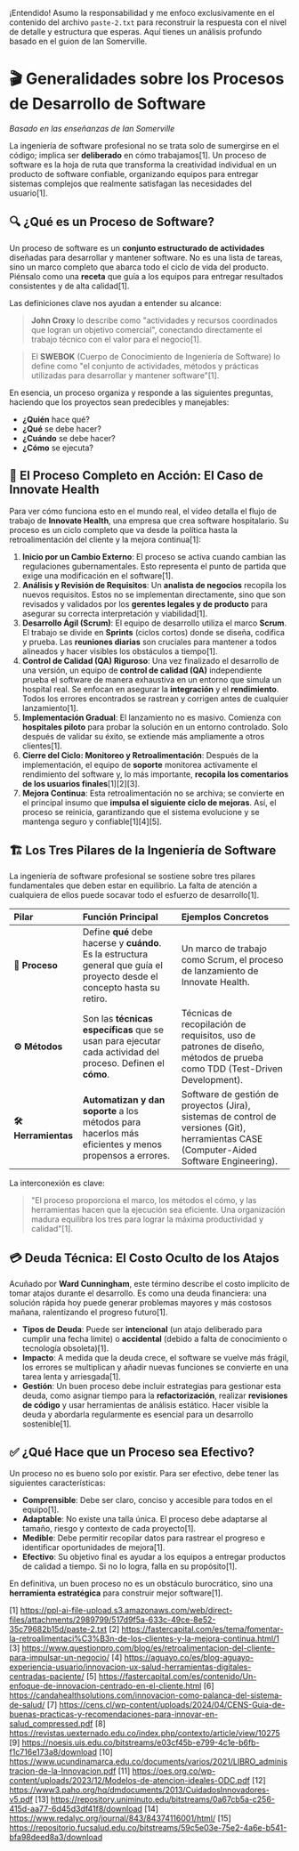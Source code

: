 ¡Entendido! Asumo la responsabilidad y me enfoco exclusivamente en el contenido del archivo `paste-2.txt` para reconstruir la respuesta con el nivel de detalle y estructura que esperas. Aquí tienes un análisis profundo basado en el guion de Ian Somerville.

# 🎬 **Generalidades sobre los Procesos de Desarrollo de Software**

*Basado en las enseñanzas de Ian Somerville*

La ingeniería de software profesional no se trata solo de sumergirse en el código; implica ser **deliberado** en cómo trabajamos[1]. Un proceso de software es la hoja de ruta que transforma la creatividad individual en un producto de software confiable, organizando equipos para entregar sistemas complejos que realmente satisfagan las necesidades del usuario[1].

## 🔍 **¿Qué es un Proceso de Software?**

Un proceso de software es un **conjunto estructurado de actividades** diseñadas para desarrollar y mantener software. No es una lista de tareas, sino un marco completo que abarca todo el ciclo de vida del producto. Piénsalo como una **receta** que guía a los equipos para entregar resultados consistentes y de alta calidad[1].

Las definiciones clave nos ayudan a entender su alcance:
> **John Croxy** lo describe como "actividades y recursos coordinados que logran un objetivo comercial", conectando directamente el trabajo técnico con el valor para el negocio[1].

> El **SWEBOK** (Cuerpo de Conocimiento de Ingeniería de Software) lo define como "el conjunto de actividades, métodos y prácticas utilizadas para desarrollar y mantener software"[1].

En esencia, un proceso organiza y responde a las siguientes preguntas, haciendo que los proyectos sean predecibles y manejables:
- **¿Quién** hace qué?
- **¿Qué** se debe hacer?
- **¿Cuándo** se debe hacer?
- **¿Cómo** se ejecuta?

## 🏥 **El Proceso Completo en Acción: El Caso de Innovate Health**

Para ver cómo funciona esto en el mundo real, el video detalla el flujo de trabajo de **Innovate Health**, una empresa que crea software hospitalario. Su proceso es un ciclo completo que va desde la política hasta la retroalimentación del cliente y la mejora continua[1]:

1.  **Inicio por un Cambio Externo**: El proceso se activa cuando cambian las regulaciones gubernamentales. Esto representa el punto de partida que exige una modificación en el software[1].
2.  **Análisis y Revisión de Requisitos**: Un **analista de negocios** recopila los nuevos requisitos. Estos no se implementan directamente, sino que son revisados y validados por los **gerentes legales y de producto** para asegurar su correcta interpretación y viabilidad[1].
3.  **Desarrollo Ágil (Scrum)**: El equipo de desarrollo utiliza el marco **Scrum**. El trabajo se divide en **Sprints** (ciclos cortos) donde se diseña, codifica y prueba. Las **reuniones diarias** son cruciales para mantener a todos alineados y hacer visibles los obstáculos a tiempo[1].
4.  **Control de Calidad (QA) Riguroso**: Una vez finalizado el desarrollo de una versión, un equipo de **control de calidad (QA)** independiente prueba el software de manera exhaustiva en un entorno que simula un hospital real. Se enfocan en asegurar la **integración** y el **rendimiento**. Todos los errores encontrados se rastrean y corrigen antes de cualquier lanzamiento[1].
5.  **Implementación Gradual**: El lanzamiento no es masivo. Comienza con **hospitales piloto** para probar la solución en un entorno controlado. Solo después de validar su éxito, se extiende más ampliamente a otros clientes[1].
6.  **Cierre del Ciclo: Monitoreo y Retroalimentación**: Después de la implementación, el equipo de **soporte** monitorea activamente el rendimiento del software y, lo más importante, **recopila los comentarios de los usuarios finales**[1][2][3].
7.  **Mejora Continua**: Esta retroalimentación no se archiva; se convierte en el principal insumo que **impulsa el siguiente ciclo de mejoras**. Así, el proceso se reinicia, garantizando que el sistema evolucione y se mantenga seguro y confiable[1][4][5].

## 🏗️ **Los Tres Pilares de la Ingeniería de Software**

La ingeniería de software profesional se sostiene sobre tres pilares fundamentales que deben estar en equilibrio. La falta de atención a cualquiera de ellos puede socavar todo el esfuerzo de desarrollo[1].

| Pilar | Función Principal | Ejemplos Concretos |
| :--- | :--- | :--- |
| **🔄 Proceso** | Define **qué** debe hacerse y **cuándo**. Es la estructura general que guía el proyecto desde el concepto hasta su retiro. | Un marco de trabajo como Scrum, el proceso de lanzamiento de Innovate Health. |
| **⚙️ Métodos** | Son las **técnicas específicas** que se usan para ejecutar cada actividad del proceso. Definen el **cómo**. | Técnicas de recopilación de requisitos, uso de patrones de diseño, métodos de prueba como TDD (Test-Driven Development). |
| **🛠️ Herramientas** | **Automatizan y dan soporte** a los métodos para hacerlos más eficientes y menos propensos a errores. | Software de gestión de proyectos (Jira), sistemas de control de versiones (Git), herramientas CASE (Computer-Aided Software Engineering). |

La interconexión es clave:
> "El proceso proporciona el marco, los métodos el cómo, y las herramientas hacen que la ejecución sea eficiente. Una organización madura equilibra los tres para lograr la máxima productividad y calidad"[1].

## 💳 **Deuda Técnica: El Costo Oculto de los Atajos**

Acuñado por **Ward Cunningham**, este término describe el costo implícito de tomar atajos durante el desarrollo. Es como una deuda financiera: una solución rápida hoy puede generar problemas mayores y más costosos mañana, ralentizando el progreso futuro[1].

-   **Tipos de Deuda**: Puede ser **intencional** (un atajo deliberado para cumplir una fecha límite) o **accidental** (debido a falta de conocimiento o tecnología obsoleta)[1].
-   **Impacto**: A medida que la deuda crece, el software se vuelve más frágil, los errores se multiplican y añadir nuevas funciones se convierte en una tarea lenta y arriesgada[1].
-   **Gestión**: Un buen proceso debe incluir estrategias para gestionar esta deuda, como asignar tiempo para la **refactorización**, realizar **revisiones de código** y usar herramientas de análisis estático. Hacer visible la deuda y abordarla regularmente es esencial para un desarrollo sostenible[1].

## ✅ **¿Qué Hace que un Proceso sea Efectivo?**

Un proceso no es bueno solo por existir. Para ser efectivo, debe tener las siguientes características:

-   **Comprensible**: Debe ser claro, conciso y accesible para todos en el equipo[1].
-   **Adaptable**: No existe una talla única. El proceso debe adaptarse al tamaño, riesgo y contexto de cada proyecto[1].
-   **Medible**: Debe permitir recopilar datos para rastrear el progreso e identificar oportunidades de mejora[1].
-   **Efectivo**: Su objetivo final es ayudar a los equipos a entregar productos de calidad a tiempo. Si no lo logra, falla en su propósito[1].

En definitiva, un buen proceso no es un obstáculo burocrático, sino una **herramienta estratégica** para construir mejor software[1].

[1] https://ppl-ai-file-upload.s3.amazonaws.com/web/direct-files/attachments/2989799/517d9f5a-633c-49ce-8e52-35c79682b15d/paste-2.txt
[2] https://fastercapital.com/es/tema/fomentar-la-retroalimentaci%C3%B3n-de-los-clientes-y-la-mejora-continua.html/1
[3] https://www.questionpro.com/blog/es/retroalimentacion-del-cliente-para-impulsar-un-negocio/
[4] https://aguayo.co/es/blog-aguayo-experiencia-usuario/innovacion-ux-salud-herramientas-digitales-centradas-paciente/
[5] https://fastercapital.com/es/contenido/Un-enfoque-de-innovacion-centrado-en-el-cliente.html
[6] https://candahealthsolutions.com/innovacion-como-palanca-del-sistema-de-salud/
[7] https://cens.cl/wp-content/uploads/2024/04/CENS-Guia-de-buenas-practicas-y-recomendaciones-para-innovar-en-salud_compressed.pdf
[8] https://revistas.uexternado.edu.co/index.php/contexto/article/view/10275
[9] https://noesis.uis.edu.co/bitstreams/e03cf45b-e799-4c1e-b6fb-f1c716e173a8/download
[10] https://www.ucundinamarca.edu.co/documents/varios/2021/LIBRO_administracion-de-la-Innovacion.pdf
[11] https://oes.org.co/wp-content/uploads/2023/12/Modelos-de-atencion-ideales-ODC.pdf
[12] https://www3.paho.org/hq/dmdocuments/2013/CuidadosInnovadores-v5.pdf
[13] https://repository.uniminuto.edu/bitstreams/0a67cb5a-c256-415d-aa77-6d45d3df41f8/download
[14] https://www.redalyc.org/journal/843/84374116001/html/
[15] https://repositorio.fucsalud.edu.co/bitstreams/59c5e03e-75e2-4a6e-b541-bfa98deed8a3/download